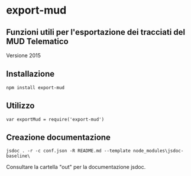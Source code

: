 # export-mud

## Funzioni utili per l'esportazione dei tracciati del MUD Telematico

Versione 2015

## Installazione

    npm install export-mud

## Utilizzo

    var exportMud = require('export-mud')

## Creazione documentazione

    jsdoc . -r -c conf.json -R README.md --template node_modules\jsdoc-baseline\

Consultare la cartella "out" per la documentazione jsdoc.

